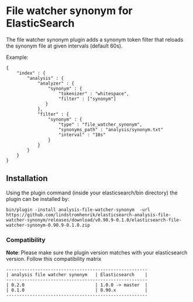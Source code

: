 File watcher synonym for ElasticSearch
======================================

The file watcher synonym plugin adds a synonym token filter that reloads the synonym file at given intervals (default 60s).

Example:

	{
	    "index" : {
	        "analysis" : {
	            "analyzer" : {
	                "synonym" : {
	                    "tokenizer" : "whitespace",
	                    "filter" : ["synonym"]
 	               }
	            },
	            "filter" : {
	                "synonym" : {
	                    "type" : "file_watcher_synonym",
	                    "synonyms_path" : "analysis/synonym.txt"
	                    "interval" : "10s"
	                }
	            }
	        }
	    }
	}

## Installation

Using the plugin command (inside your elasticsearch/bin directory) the plugin can be installed by:
```
bin/plugin -install analysis-file-watcher-synonym  -url https://github.com/lindstromhenrik/elasticsearch-analysis-file-watcher-synonym/releases/download/v0.90.9-0.1.0/elasticsearch-file-watcher-synonym-0.90.9-0.1.0.zip
```

### Compatibility


**Note**: Please make sure the plugin version matches with your elasticsearch version. Follow this compatibility matrix

    ------------------------------------------------------
    | analysis file watcher synonym   | Elasticsearch    |
    ------------------------------------------------------
    | 0.2.0                           | 1.0.0 -> master  |
    | 0.1.0                           | 0.90.x           |
    ------------------------------------------------------
